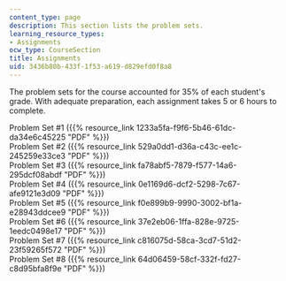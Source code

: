 ```yaml
---
content_type: page
description: This section lists the problem sets.
learning_resource_types:
- Assignments
ocw_type: CourseSection
title: Assignments
uid: 3436b80b-433f-1f53-a619-d829efd0f8a8
---
```


The problem sets for the course accounted for 35% of each student's grade. With adequate preparation, each assignment takes 5 or 6 hours to complete.

Problem Set #1 ({{% resource_link 1233a5fa-f9f6-5b46-61dc-da34e6c45225 "PDF" %}})  
Problem Set #2 ({{% resource_link 529a0dd1-d36a-c43c-ee1c-245259e33ce3 "PDF" %}})  
Problem Set #3 ({{% resource_link fa78abf5-7879-f577-14a6-295dcf08abdf "PDF" %}})  
Problem Set #4 ({{% resource_link 0e1169d6-dcf2-5298-7c67-afe9121e3d09 "PDF" %}})  
Problem Set #5 ({{% resource_link f0e899b9-9990-3002-bf1a-e28943ddcee9 "PDF" %}})  
Problem Set #6 ({{% resource_link 37e2eb06-1ffa-828e-9725-1eedc0498e17 "PDF" %}})  
Problem Set #7 ({{% resource_link c816075d-58ca-3cd7-51d2-23f59265f572 "PDF" %}})  
Problem Set #8 ({{% resource_link 64d06459-58cf-332f-fd27-c8d95bfa8f9e "PDF" %}})